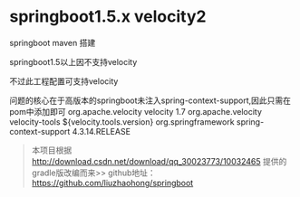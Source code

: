 # springboot1.5.x velocity2
springboot maven 搭建

springboot1.5以上因不支持velocity

不过此工程配置可支持velocity

问题的核心在于高版本的springboot未注入spring-context-support,因此只需在pom中添加即可
        <!--velocity配置-->
        		<dependency>
        			<groupId>org.apache.velocity</groupId>
        			<artifactId>velocity</artifactId>
        			<version>1.7</version>
        		</dependency>
        		<dependency>
        			<groupId>org.apache.velocity</groupId>
        			<artifactId>velocity-tools</artifactId>
        			<version>${velocity.tools.version}</version>
        		</dependency>
        		<dependency>
        			<groupId>org.springframework</groupId>
        			<artifactId>spring-context-support</artifactId>
        			<version>4.3.14.RELEASE</version>
        		</dependency>
        <!---->



>本项目根据 http://download.csdn.net/download/qq_30023773/10032465 
提供的gradle版改编而来>>
github地址：https://github.com/liuzhaohong/springboot

